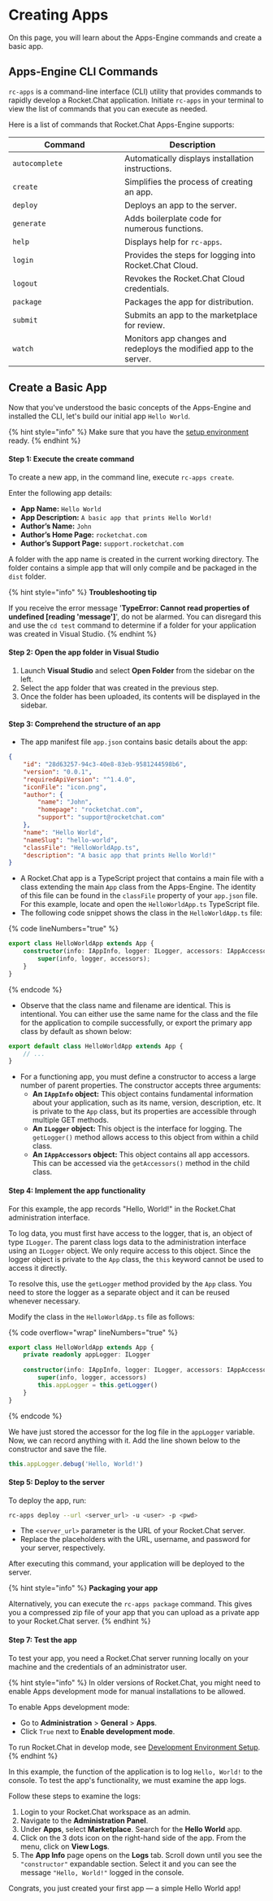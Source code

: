 # Creating Apps

On this page, you will learn about the Apps-Engine commands and create a basic app.

## Apps-Engine CLI Commands

`rc-apps` is a command-line interface (CLI) utility that provides commands to rapidly develop a Rocket.Chat application. Initiate `rc-apps` in your terminal to view the list of commands that you can execute as needed.&#x20;

Here is a list of commands that Rocket.Chat Apps-Engine supports:&#x20;

<table><thead><tr><th width="204.5">Command</th><th>Description</th></tr></thead><tbody><tr><td><code>autocomplete</code></td><td>Automatically displays installation instructions.</td></tr><tr><td><code>create</code></td><td>Simplifies the process of creating an app.</td></tr><tr><td><code>deploy</code></td><td>Deploys an app to the server.</td></tr><tr><td><code>generate</code></td><td>Adds boilerplate code for numerous functions.</td></tr><tr><td><code>help</code></td><td>Displays help for <code>rc-apps</code>.</td></tr><tr><td><code>login</code></td><td>Provides the steps for logging into Rocket.Chat Cloud.</td></tr><tr><td><code>logout</code></td><td>Revokes the Rocket.Chat Cloud credentials.</td></tr><tr><td><code>package</code></td><td>Packages the app for distribution.</td></tr><tr><td><code>submit</code></td><td>Submits an app to the marketplace for review.</td></tr><tr><td><code>watch</code></td><td>Monitors app changes and redeploys the modified app to the server.</td></tr></tbody></table>

## Create a Basic App

Now that you've understood the basic concepts of the Apps-Engine and installed the CLI, let's build our initial app `Hello World`.&#x20;

{% hint style="info" %}
Make sure that you have the [setup environment](./) ready.
{% endhint %}

#### Step 1: Execute the create command

To create a new app, in the command line, execute `rc-apps create`. &#x20;

Enter the following app details:

* **App Name:** `Hello World`
* **App Description:** `A basic app that prints Hello World!`
* **Author’s Name:** `John`
* **Author’s Home Page:** `rocketchat.com`
* **Author’s Support Page:** `support.rocketchat.com`

A folder with the app name is created in the current working directory. The folder contains a simple app that will only compile and be packaged in the `dist` folder.

{% hint style="info" %}
**Troubleshooting tip**

If you receive the error message '**TypeError: Cannot read properties of undefined \[reading 'message']**', do not be alarmed. You can disregard this and use the `cd test` command to determine if a folder for your application was created in Visual Studio.&#x20;
{% endhint %}

#### Step 2: Open the app folder in Visual Studio

1. Launch **Visual Studio** and select **Open Folder** from the sidebar on the left.&#x20;
2. Select the app folder that was created in the previous step.
3. Once the folder has been uploaded, its contents will be displayed in the sidebar.&#x20;

#### Step 3: Comprehend the structure of an app

* The app manifest file `app.json` contains basic details about the app:

```json
{
    "id": "28d63257-94c3-40e8-83eb-9581244598b6",
    "version": "0.0.1",
    "requiredApiVersion": "^1.4.0",
    "iconFile": "icon.png",
    "author": {
        "name": "John",
        "homepage": "rocketchat.com",
        "support": "support@rocketchat.com"
    },
    "name": "Hello World",
    "nameSlug": "hello-world",
    "classFile": "HelloWorldApp.ts",
    "description": "A basic app that prints Hello World!"
}
```

* A Rocket.Chat app is a TypeScript project that contains a main file with a class extending the main `App` class from the Apps-Engine. The identity of this file can be found in the `classFile` property of your `app.json` file. For this example, locate and open the `HelloWorldApp.ts` TypeScript file.
* The following code snippet shows the class in the `HelloWorldApp.ts` file:

{% code lineNumbers="true" %}
```typescript
export class HelloWorldApp extends App {
    constructor(info: IAppInfo, logger: ILogger, accessors: IAppAccessors) {
        super(info, logger, accessors);
    }
}
```
{% endcode %}

* Observe that the class name and filename are identical. This is intentional. You can either use the same name for the class and the file for the application to compile successfully, or export the primary app class by default as shown below:

```typescript
export default class HelloWorldApp extends App {
    // ...
}
```

* For a functioning app, you must define a constructor to access a large number of parent properties. The constructor accepts three arguments:
  * **An `IAppInfo` object:** This object contains fundamental information about your application, such as its name, version, description, etc. It is private to the `App` class, but its properties are accessible through multiple GET methods.
  * **An `ILogger` object:** This object is the interface for logging. The `getLogger()` method allows access to this object from within a child class.
  * **An `IAppAccessors` object:** This object contains all app accessors. This can be accessed via the `getAccessors()` method in the child class.

#### Step 4: Implement the app functionality

For this example, the app records "Hello, World!" in the Rocket.Chat administration interface.&#x20;

To log data, you must first have access to the logger, that is, an object of type `ILogger`. The parent class logs data to the administration interface using an `ILogger` object. We only require access to this object. Since the logger object is private to the `App` class, the `this` keyword cannot be used to access it directly.

To resolve this, use the `getLogger` method provided by the `App` class. You need to store the logger as a separate object and it can be reused whenever necessary.&#x20;

Modify the class in the `HelloWorldApp.ts` file as follows:

{% code overflow="wrap" lineNumbers="true" %}
```typescript
export class HelloWorldApp extends App {
    private readonly appLogger: ILogger
    
    constructor(info: IAppInfo, logger: ILogger, accessors: IAppAccessors) {
        super(info, logger, accessors)
        this.appLogger = this.getLogger()
    }
}
```
{% endcode %}

We have just stored the accessor for the log file in the `appLogger` variable. Now, we can record anything with it. Add the line shown below to the constructor and save the file.

```typescript
this.appLogger.debug('Hello, World!')
```

#### Step 5: Deploy to the server

To deploy the app, run:&#x20;

```sh
rc-apps deploy --url <server_url> -u <user> -p <pwd>
```

* The `<server_url>` parameter is the URL of your Rocket.Chat server.&#x20;
* Replace the placeholders with the URL, username, and password for your server, respectively.&#x20;

After executing this command, your application will be deployed to the server.

{% hint style="info" %}
**Packaging your app**

Alternatively, you can execute the `rc-apps package` command. This gives you a compressed zip file of your app that you can upload as a private app to your Rocket.Chat server.&#x20;
{% endhint %}

#### Step 7: Test the app

To test your app, you need a Rocket.Chat server running locally on your machine and the credentials of an administrator user.

{% hint style="info" %}
In older versions of Rocket.Chat, you might need to enable Apps development mode for manual installations to be allowed.&#x20;

To enable Apps development mode:&#x20;

* Go to **Administration** > **General** > **Apps**.
* Click `True` next to **Enable development mode**.

To run Rocket.Chat in develop mode, see [Development Environment Setup](../../getting-started/development-environment-setup.md).&#x20;
{% endhint %}

In this example, the function of the application is to log `Hello, World!` to the console. To test the app's functionality, we must examine the app logs.&#x20;

Follow these steps to examine the logs:&#x20;

1. Login to your Rocket.Chat workspace as an admin.&#x20;
2. Navigate to the **Administration** **Panel**.&#x20;
3. Under **Apps**, select **Marketplace**. Search for the **Hello World** app.&#x20;
4. Click on the 3 dots icon on the right-hand side of the app. From the menu, click on **View Logs**.&#x20;
5. The **App Info** page opens on the **Logs** tab. Scroll down until you see the `"constructor"` expandable section. Select it and you can see the message `"Hello, World!"` logged in the console.&#x20;

Congrats, you just created your first app —  a simple Hello World app!
